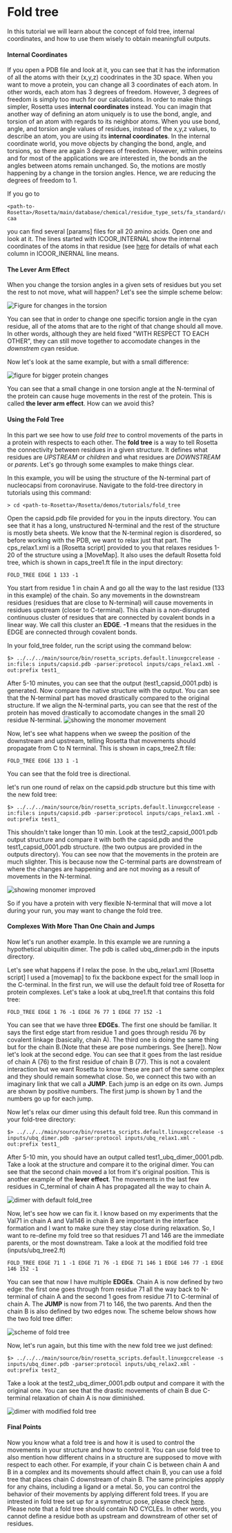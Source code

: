 # Fold tree

In this tutorial we will learn about the concept of fold tree, internal coordinates, and how to use them wisely to obtain meaningfull outputs.

#### Internal Coordinates
If you open a PDB file and look at it, you can see that it has the information of all the atoms with their (x,y,z) coodrinates in the 3D space. When you want to move a protein, you can change all 3 coordinates of each atom. In other words, each atom has 3 degrees of freedom. However, 3 degrees of freedom is simply too much for our calculations. In order to make things simpler, Rosetta uses **internal coordinates** instead. You can imagin that another way of defining an atom uniquely is to use the bond, angle, and torsion of an atom with regards to its neighbor atoms. When you use bond, angle, and torsion angle values of residues, instead of the x,y,z values, to describe an atom, you are using its **internal coordinates**. 
In the internal coordinate world, you move objects by changing the bond, angle, and torsions, so there are again 3 degrees of freedom. However, within proteins and for most of the applications we are interested in, the bonds an the angles between atoms remain unchanged. So, the motions are mostly happening by a change in the torsion angles. Hence, we are reducing the degrees of freedom to 1.

If you go to
```
<path-to-Rosetta>/Rosetta/main/database/chemical/residue_type_sets/fa_standard/residue_types/l-caa
```
you can find several [params] files for all 20 amino acids. Open one and look at it. The lines started with ICOOR_INTERNAL show the internal coordinates of the atoms in that residue (see [here](https://www.rosettacommons.org/docs/latest/rosetta_basics/file_types/Residue-Params-file) for details of what each column in ICOOR_INERNAL line means.

#### The Lever Arm Effect
When you change the torsion angles in a given sets of residues but you set the rest to not move, what will happen? Let's see the simple scheme below:

![Figure for changes in the torsion](https://github.com/RosettaCommons/demos/blob/hssnzdh2/parisa_XRW/tutorials/figures/small_moves.png)

You can see that in order to change one specific torsion angle in the cyan residue, all of the atoms that are to the right of that change should all move. In other words, although they are held fixed "WITH RESPECT TO EACH OTHER", they can still move together to accomodate changes in the _downstrem_ cyan residue.

Now let's look at the same example, but with a small difference:

![figure for bigger protein changes](https://github.com/RosettaCommons/demos/blob/hssnzdh2/parisa_XRW/tutorials/figures/big_moves.png)

You can see that a small change in one torsion angle at the N-terminal of the protein can cause huge movements in the rest of the protein. This is called **the lever arm effect**.
How can we avoid this? 

#### Using the Fold Tree
In this part we see how to use *fold tree* to control movements of the parts in a protein with respects to each other. The **fold tree** is a way to tell Rosetta the connectivity between residues in a given structure. It defines what residues are _UPSTREAM_ or _children_ and what residues are _DOWNSTREAM_ or _parents_. Let's go through some examples to make things clear.

In this example, you will be using the structure of the N-terminal part of nucleocapsi from coronaviruse. Navigate to the fold-tree directory in tutorials using this command:
```
> cd <path-to-Rosetta>/Rosetta/demos/tutorials/fold_tree
```
Open the capsid.pdb file provided for you in the inputs directory. You can see that it has a long, unstructured N-terminal and the rest of the structure is mostly beta sheets. We know that the N-terminal region is disordered, so before working with the PDB, we want to relax just that part.
The cps_relax1.xml is a [Rosetta script] provided to you that relaxes residues 1-20 of the structure using a [MoveMap]. It also uses the default Rosetta fold tree, which is shown in caps_tree1.ft file in the input directory: 
```
FOLD_TREE EDGE 1 133 -1
```
You start from residue 1 in chain A and go all the way to the last residue (133 in this example) of the chain. So any movements in the downstream residues (residues that are close to N-terminal) will cause movements in residues upstream (closer to C-terminal). This chain is a non-disrupted continuous cluster of residues that are connected by covalent bonds in a linear way. We call this cluster an **EDGE**. **-1** means that the residues in the EDGE are connected through covalent bonds. 

In your fold_tree folder, run the script using the command below:
```
$> ../../../main/source/bin/rosetta_scripts.default.linuxgccrelease -in:file:s inputs/capsid.pdb -parser:protocol inputs/caps_relax1.xml -out:prefix test1_
```
After 5-10 minutes, you can see that the output (test1_capsid_0001.pdb) is generated. 
Now compare the native structure with the output. You can see that the N-terminal part has moved drastically compared to the original structure. If we align the N-terminal parts, you can see that the rest of the protein has moved drastically to accomodate changes in the small 20 residue N-terminal.
![showing the monomer movement](https://github.com/RosettaCommons/demos/blob/hssnzdh2/parisa_XRW/tutorials/figures/ubq1_test1.png)

Now, let's see what happens when we sweep the position of the downstream and upstream, telling Rosetta that movements should propagate from C to N terminal. This is shown in caps_tree2.ft file:
```
FOLD_TREE EDGE 133 1 -1
```
You can see that the fold tree is directional.

let's run one round of relax on the capsid.pdb structure but this time with the new fold tree:
```
$> ../../../main/source/bin/rosetta_scripts.default.linuxgccrelease -in:file:s inputs/capsid.pdb -parser:protocol inputs/caps_relax1.xml -out:prefix test1_
```
This shouldn't take longer than 10 min. Look at the test2_capsid_0001.pdb output structure and compare it with both the capsid.pdb and the test1_capsid_0001.pdb structure. (the two outpus are provided in the outputs directory). You can see now that the movements in the protein are much slighter. This is because now the C-terminal parts are downstream of where the changes are happening and are not moving as a result of movements in the N-terminal.

![showing monomer improved](https://github.com/RosettaCommons/demos/blob/hssnzdh2/parisa_XRW/tutorials/figures/ubq_test2.png)

So if you have a protein with very flexible N-terminal that will move a lot during your run, you may want to change the fold tree.

#### Complexes With More Than One Chain and Jumps

Now let's run another example. In this example we are running a hypothetical ubiquitin dimer. The pdb is called ubq_dimer.pdb in the inputs directory.

Let's see what happens if I relax the pose. In the ubq_relax1.xml [Rosetta script] I used a [movemap] to fix the backbone expect for the small loop in the C-terminal. In the first run, we will use the default fold tree of Rosetta for protein complexes. Let's take a look at ubq_tree1.ft that contains this fold tree:
```
FOLD_TREE EDGE 1 76 -1 EDGE 76 77 1 EDGE 77 152 -1
```
You can see that we have three **EDGEs**. The first one should be familiar. It says the first edge start from residue 1 and goes through residu 76 by covalent linkage (basically, chain A). The third one is doing the same thing but for the chain B.(Note that these are pose numberings. See [here]). Now let's look at the second edge. You can see that it goes from the last residue of chain A (76) to the first residue of chain B (77). This is not a covalent interaction but we want Rosetta to know these are part of the same complex and they should remain somewhat close. So, we connect this two with an imaginary link that we call a **JUMP**. Each jump is an edge on its own. Jumps are shown by positive numbers. The first jump is shown by 1 and the numbers go up for each jump.

Now let's relax our dimer using this default fold tree. Run this command in your fold-tree directory:

```
$> ../../../main/source/bin/rosetta_scripts.default.linuxgccrelease -s inputs/ubq_dimer.pdb -parser:protocol inputs/ubq_relax1.xml -out:prefix test1_
```
After 5-10 min, you should have an output called test1_ubq_dimer_0001.pdb. Take a look at the structure and compare it to the original dimer. You can see that the second chain moved a lot from it's original position. This is another example of the **lever effect**. The movements in the last few residues in C_terminal of chain A has propagated all the way to chain A.

![dimer with default fold_tree](https://github.com/RosettaCommons/demos/blob/hssnzdh2/parisa_XRW/tutorials/figures/ubq_dimer1.png)

Now, let's see how we can fix it. I know based on my experiments that the Val71 in chain A and Val146 in chain B are important in the interface formation and I want to make sure they stay close during relaxation. So, I want to re-define my fold tree so that residues 71 and 146 are the immediate parents, or the most downstream. Take a look at the modified fold tree (inputs/ubq_tree2.ft)
```
FOLD_TREE EDGE 71 1 -1 EDGE 71 76 -1 EDGE 71 146 1 EDGE 146 77 -1 EDGE 146 152 -1
```
You can see that now I have multiple **EDGEs**. Chain A is now defined by two edge: the first one goes through from residue 71 all the way back to N-terminal of chain A and the second 1 goes from residue 71 to C-terminal of chain A. The **JUMP** is now from 71 to 146, the two parents. And then the chain B is also defined by two edges now. The scheme below shows how the two fold tree differ:

![scheme of fold tree](https://github.com/RosettaCommons/demos/blob/hssnzdh2/parisa_XRW/tutorials/figures/FT_scheme.png)

Now, let's run again, but this time with the new fold tree we just defined:
```
$> ../../../main/source/bin/rosetta_scripts.default.linuxgccrelease -s inputs/ubq_dimer.pdb -parser:protocol inputs/ubq_relax2.xml -out:prefix test2_
```
Take a look at the test2_ubq_dimer_0001.pdb output and compare it with the original one. You can see that the drastic movements of chain B due C-terminal relaxation of chain A is now diminished.

![dimer with modified fold tree](https://github.com/RosettaCommons/demos/blob/hssnzdh2/parisa_XRW/tutorials/figures/ubq_dimer2.png)

#### Final Points
Now you know what a fold tree is and how it is used to control the movements in your structure and how to control it. You can use fold tree to also mention how different chains in a structure are supposed to move with respect to each other. For example, if your chain C is between chain A and B in a complex and its movements should affect chain B, you can use a fold tree that places chain C downstream of chain B. The same principles appply for any chains, including a ligand or a metal. So, you can control the behavior of their movements by applying different fold trees. If you are intrested in fold tree set up for a symmetruc pose, please check [here](https://www.rosettacommons.org/docs/latest/rosetta_basics/structural_concepts/symmetry). Please note that a fold tree should contain NO CYCLEs. In other words, you cannot define a residue both as upstream and downstream of other set of residues. 
